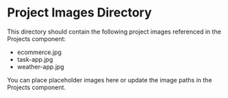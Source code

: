 # Project Images Directory

This directory should contain the following project images referenced in the Projects component:

- ecommerce.jpg
- task-app.jpg
- weather-app.jpg

You can place placeholder images here or update the image paths in the Projects component.
